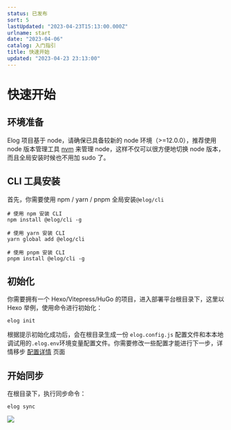 ```yaml
---
status: 已发布
sort: 5
lastUpdated: "2023-04-23T15:13:00.000Z"
urlname: start
date: "2023-04-06"
catalog: 入门指引
title: 快速开始
updated: "2023-04-23 23:13:00"
---
```


# 快速开始

## 环境准备

Elog 项目基于 node，请确保已具备较新的 node 环境（>=12.0.0），推荐使用 node 版本管理工具 [nvm](https://github.com/creationix/nvm) 来管理 node，这样不仅可以很方便地切换 node 版本，而且全局安装时候也不用加 sudo 了。

## CLI 工具安装

首先，你需要使用 npm / yarn / pnpm 全局安装`@elog/cli`

```shell
# 使用 npm 安装 CLI
npm install @elog/cli -g

# 使用 yarn 安装 CLI
yarn global add @elog/cli

# 使用 pnpm 安装 CLI
pnpm install @elog/cli -g
```

## 初始化

你需要拥有一个 Hexo/Vitepress/HuGo 的项目，进入部署平台根目录下，这里以 Hexo 举例，使用命令进行初始化：

```shell
elog init
```

根据提示初始化成功后，会在根目录生成一份 `elog.config.js` 配置文件和本本地调试用的`.elog.env`环境变量配置文件。你需要修改一些配置才能进行下一步，详情移步 [配置详情](/notion/fe8ywmt999gon12w) 页面

## 开始同步

在根目录下，执行同步命令：

```shell
elog sync
```

![](https://blogimagesrep-1257180516.cos.ap-guangzhou.myqcloud.com/elog-docs-images/Fi6HtLq5Iep895WUxTb0NWN_oAqh.png)
